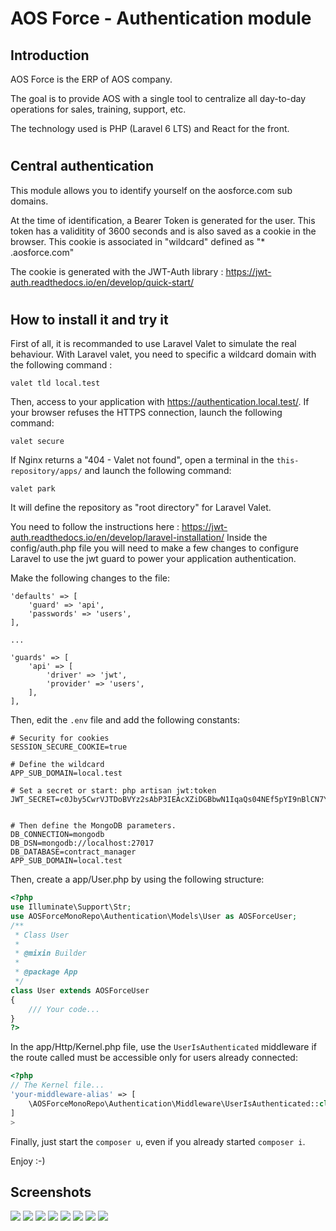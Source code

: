 # AOS Force - Authentication module

## Introduction
AOS Force is the ERP of AOS company.

The goal is to provide AOS with a single tool to centralize all day-to-day operations for sales, training, support, etc.

The technology used is PHP (Laravel 6 LTS) and React for the front.

#

## Central authentication
This module allows you to identify yourself on the aosforce.com sub domains.

At the time of identification, a Bearer Token is generated for the user. This token has a validitity of 3600 seconds and is also saved as a cookie in the browser.
This cookie is associated in "wildcard" defined as "* .aosforce.com"

The cookie is generated with the JWT-Auth library : https://jwt-auth.readthedocs.io/en/develop/quick-start/

#

## How to install it and try it

First of all, it is recommanded to use Laravel Valet to simulate the real behaviour.
With Laravel valet, you need to specific a wildcard domain with the following command : 
```
valet tld local.test
```
Then, access to your application with https://authentication.local.test/.
If your browser refuses the HTTPS connection, launch the following command:
``` 
valet secure
``` 

If Nginx returns a "404 - Valet not found", open a terminal in the `this-repository/apps/` and launch the following command:
``` 
valet park
``` 
It will define the repository as "root directory" for Laravel Valet.

You need to follow the instructions here : https://jwt-auth.readthedocs.io/en/develop/laravel-installation/
Inside the config/auth.php file you will need to make a few changes to configure Laravel to use the jwt guard to power your application authentication.

Make the following changes to the file:
```
'defaults' => [
    'guard' => 'api',
    'passwords' => 'users',
],

...

'guards' => [
    'api' => [
        'driver' => 'jwt',
        'provider' => 'users',
    ],
],
```

Then, edit the `.env` file and add the following constants:
```
# Security for cookies
SESSION_SECURE_COOKIE=true

# Define the wildcard
APP_SUB_DOMAIN=local.test

# Set a secret or start: php artisan jwt:token
JWT_SECRET=c0Jby5CwrVJTDoBVYz2sAbP3IEAcXZiDGBbwN1IqaQs04NEf5pYI9nBlCN7YKmSx


# Then define the MongoDB parameters.
DB_CONNECTION=mongodb
DB_DSN=mongodb://localhost:27017
DB_DATABASE=contract_manager
APP_SUB_DOMAIN=local.test
```


Then, create a app/User.php by using the following structure:
```php
<?php
use Illuminate\Support\Str;
use AOSForceMonoRepo\Authentication\Models\User as AOSForceUser;
/**
 * Class User
 *
 * @mixin Builder
 *
 * @package App
 */
class User extends AOSForceUser
{
    /// Your code...
}
?>
``` 

In the app/Http/Kernel.php file, use the `UserIsAuthenticated` middleware if the route called must be accessible only for users already connected:
```php
<?php
// The Kernel file...
'your-middleware-alias' => [
    \AOSForceMonoRepo\Authentication\Middleware\UserIsAuthenticated::class
]
>
```

Finally, just start the `composer u`, even if you already started `composer i`.

Enjoy :-)

## Screenshots

![](images/login.png)
![](images/password-lost.png)
![](images/reset-link-sent.png)
![](images/new-password.png)
![](images/password-updated.png)
![](images/invitation.png)
![](images/invitation-completed.png)
![](images/dashboard.png)
